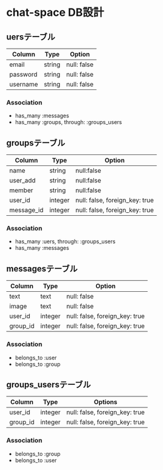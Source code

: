 # chat-space DB設計
## uersテーブル
|Column|Type|Option|
|------|----|------|
|email|string|null: false|
|password|string|null: false|
|username|string|null: false|
### Association
- has_many :messages
- has_many  :groups,  through:  :groups_users

## groupsテーブル
|Column|Type|Option|
|------|----|------|
|name|string|null:false|
|user_add|string|null:false|
|member|string|null:false|
|user_id|integer|null: false, foreign_key: true|
|message_id|integer|null: false, foreign_key: true|
### Association
- has_many  :uers,  through:  :groups_users
- has_many :messages

## messagesテーブル
|Column|Type|Option|
|------|----|------|
|text|text|null: false|
|image|text|null: false|
|user_id|integer|null: false, foreign_key: true|
|group_id|integer|null: false, foreign_key: true|
### Association
- belongs_to :user
- belongs_to :group

## groups_usersテーブル
|Column|Type|Options|
|------|----|-------|
|user_id|integer|null: false, foreign_key: true|
|group_id|integer|null: false, foreign_key: true|
### Association
- belongs_to :group
- belongs_to :user